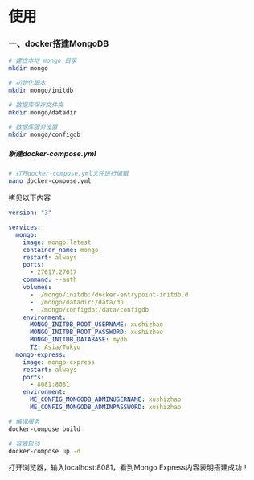 # 使用

### 一、docker搭建MongoDB

```bash
# 建立本地 mongo 目录
mkdir mongo

# 初始化脚本
mkdir mongo/initdb

# 数据库保存文件夹
mkdir mongo/datadir

# 数据库服务设置
mkdir mongo/configdb
```

##### 新建docker-compose.yml

```bash
# 打开docker-compose.yml文件进行编辑
nano docker-compose.yml
```

拷贝以下内容

```yml
version: "3"

services:
  mongo:
    image: mongo:latest
    container_name: mongo
    restart: always
    ports:
      - 27017:27017
    command: --auth
    volumes:
      - ./mongo/initdb:/docker-entrypoint-initdb.d
      - ./mongo/datadir:/data/db
      - ./mongo/configdb:/data/configdb
    environment:
      MONGO_INITDB_ROOT_USERNAME: xushizhao
      MONGO_INITDB_ROOT_PASSWORD: xushizhao
      MONGO_INITDB_DATABASE: mydb
      TZ: Asia/Tokyo
  mongo-express:
    image: mongo-express
    restart: always
    ports:
      - 8081:8081
    environment:
      ME_CONFIG_MONGODB_ADMINUSERNAME: xushizhao
      ME_CONFIG_MONGODB_ADMINPASSWORD: xushizhao

```

```bash
# 编译服务
docker-compose build

# 容器启动
docker-compose up -d
```

打开浏览器，输入localhost:8081，看到Mongo Express内容表明搭建成功！